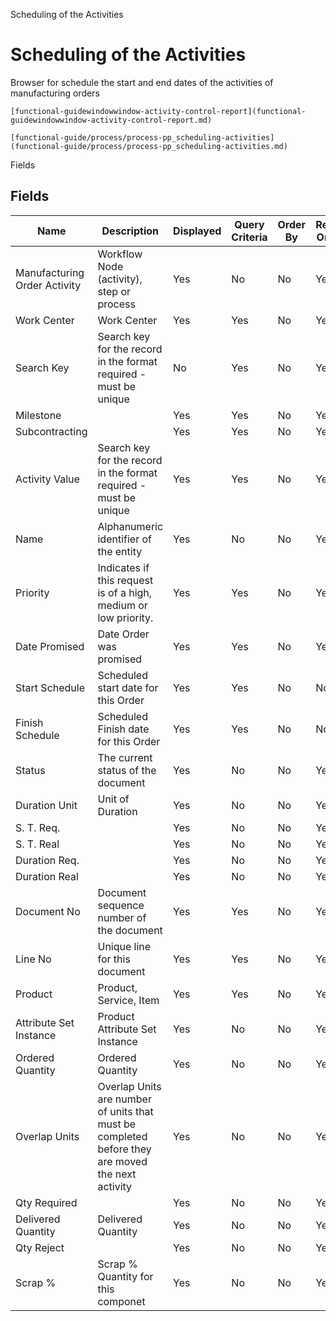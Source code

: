 
Scheduling of the Activities
# Scheduling of the Activities


Browser for schedule the start and end dates of the activities of manufacturing orders

```
[functional-guidewindowwindow-activity-control-report](functional-guidewindowwindow-activity-control-report.md)
```

```
[functional-guide/process/process-pp_scheduling-activities](functional-guide/process/process-pp_scheduling-activities.md)
```

Fields
## Fields




Name                         | Description                                                                                      | Displayed | Query Criteria | Order By | Read Only | Mandatory
---------------------------- | ------------------------------------------------------------------------------------------------ | --------- | -------------- | -------- | --------- | ---------
Manufacturing Order Activity | Workflow Node (activity), step or process                                                        | Yes       | No             | No       | Yes       | No       
Work Center                  | Work Center                                                                                      | Yes       | Yes            | No       | Yes       | No       
Search Key                   | Search key for the record in the format required - must be unique                                | No        | Yes            | No       | Yes       | No       
Milestone                    |                                                                                                  | Yes       | Yes            | No       | Yes       | No       
Subcontracting               |                                                                                                  | Yes       | Yes            | No       | Yes       | No       
Activity Value               | Search key for the record in the format required - must be unique                                | Yes       | Yes            | No       | Yes       | No       
Name                         | Alphanumeric identifier of the entity                                                            | Yes       | No             | No       | Yes       | No       
Priority                     | Indicates if this request is of a high, medium or low priority.                                  | Yes       | Yes            | No       | Yes       | No       
Date Promised                | Date Order was promised                                                                          | Yes       | Yes            | No       | Yes       | No       
Start Schedule               | Scheduled start date for this Order                                                              | Yes       | Yes            | No       | No        | No       
Finish Schedule              | Scheduled Finish date for this Order                                                             | Yes       | Yes            | No       | No        | No       
Status                       | The current status of the document                                                               | Yes       | No             | No       | Yes       | No       
Duration Unit                | Unit of Duration                                                                                 | Yes       | No             | No       | Yes       | No       
S. T. Req.                   |                                                                                                  | Yes       | No             | No       | Yes       | No       
S. T. Real                   |                                                                                                  | Yes       | No             | No       | Yes       | No       
Duration Req.                |                                                                                                  | Yes       | No             | No       | Yes       | No       
Duration Real                |                                                                                                  | Yes       | No             | No       | Yes       | No       
Document No                  | Document sequence number of the document                                                         | Yes       | Yes            | No       | Yes       | No       
Line No                      | Unique line for this document                                                                    | Yes       | Yes            | No       | Yes       | No       
Product                      | Product, Service, Item                                                                           | Yes       | Yes            | No       | Yes       | No       
Attribute Set Instance       | Product Attribute Set Instance                                                                   | Yes       | No             | No       | Yes       | No       
Ordered Quantity             | Ordered Quantity                                                                                 | Yes       | No             | No       | Yes       | No       
Overlap Units                | Overlap Units are number of units that must be completed before they are moved the next activity | Yes       | No             | No       | Yes       | No       
Qty Required                 |                                                                                                  | Yes       | No             | No       | Yes       | No       
Delivered Quantity           | Delivered Quantity                                                                               | Yes       | No             | No       | Yes       | No       
Qty Reject                   |                                                                                                  | Yes       | No             | No       | Yes       | No       
Scrap %                      | Scrap % Quantity for this componet                                                               | Yes       | No             | No       | Yes       | No       
